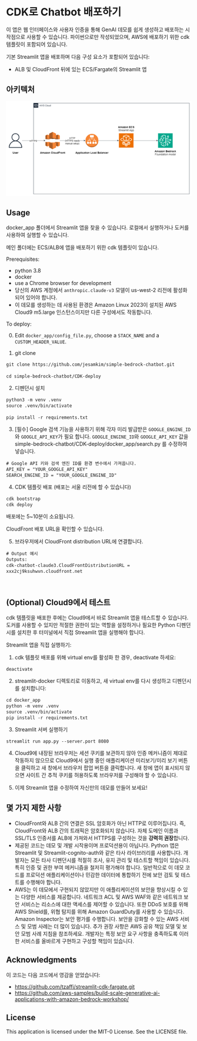 # CDK로 Chatbot 배포하기

이 앱은 웹 인터페이스와 사용자 인증을 통해 GenAI 데모를 쉽게 생성하고 배포하는 시작점으로 사용할 수 있습니다. 파이썬으로만 작성되었으며, AWS에 배포하기 위한 cdk 템플릿이 포함되어 있습니다.

기본 Streamlit 앱을 배포하며 다음 구성 요소가 포함되어 있습니다:

* ALB 및 CloudFront 뒤에 있는 ECS/Fargate의 Streamlit 앱


## 아키텍처

![Architecture diagram](/CDK-deploy/img/archi_streamlit_cdk.png)

## Usage

docker_app 폴더에서 Streamlit 앱을 찾을 수 있습니다. 로컬에서 실행하거나 도커를 사용하여 실행할 수 있습니다.

메인 폴더에는 ECS/ALB에 앱을 배포하기 위한 cdk 템플릿이 있습니다.

Prerequisites:

* python 3.8
* docker
* use a Chrome browser for development
* 당신의 AWS 계정에서 `anthropic.claude-v3` 모델이 us-west-2 리전에 활성화 되어 있어야 합니다.
* 이 데모를 생성하는 데 사용된 환경은 Amazon Linux 2023이 설치된 AWS Cloud9 m5.large 인스턴스이지만 다른 구성에서도 작동합니다.

To deploy:

0. Edit `docker_app/config_file.py`, choose a `STACK_NAME` and a `CUSTOM_HEADER_VALUE`.

1. git clone
```
git clone https://github.com/jesamkim/simple-bedrock-chatbot.git

cd simple-bedrock-chatbot/CDK-deploy

```

2. 디펜던시 설치
 
```
python3 -m venv .venv
source .venv/bin/activate

pip install -r requirements.txt
```

3. [필수] Google 검색 기능을 사용하기 위해 각자 미리 발급받은 `GOOGLE_ENGINE_ID`와 `GOOGLE_API_KEY`가 필요 합니다.
`GOOGLE_ENGINE_ID`와 `GOOGLE_API_KEY` 값을 simple-bedrock-chatbot/CDK-deploy/docker_app/search.py 를 수정하여 넣습니다.
```
# Google API 키와 검색 엔진 ID를 환경 변수에서 가져옵니다.
API_KEY = "YOUR_GOOGLE_API_KEY"
SEARCH_ENGINE_ID = "YOUR_GOOGLE_ENGINE_ID"
```

4. CDK 템플릿 배포 (배포는 서울 리전에 할 수 있습니다)

```
cdk bootstrap
cdk deploy
```

배포에는 5~10분이 소요됩니다.

CloudFront 배포 URL을 확인할 수 있습니다.

5. 브라우저에서 CloudFront distribution URL에 연결합니다.
```
# Output 예시
Outputs:
cdk-chatbot-claude3.CloudFrontDistributionURL = xxx2cj9ksuhwvn.cloudfront.net
```

<br>

## (Optional) Cloud9에서 테스트

cdk 템플릿을 배포한 후에는 Cloud9에서 바로 Streamlit 앱을 테스트할 수 있습니다.
도커를 사용할 수 있지만 적절한 권한이 있는 역할을 설정하거나 필요한 Python 디펜던시를 설치한 후 터미널에서 직접 Streamlit 앱을 실행해야 합니다.

Streamlit 앱을 직접 실행하기:

1. cdk 템플릿 배포를 위해 virtual env를 활성화 한 경우, deactivate 하세요:

```
deactivate
```

2. streamlit-docker 디렉토리로 이동하고, 새 virtual env를 다시 생성하고 디펜던시를 설치합니다:

```
cd docker_app
python -m venv .venv
source .venv/bin/activate
pip install -r requirements.txt
```

3. Streamlit 서버 실행하기

```
streamlit run app.py --server.port 8080
```

4. Cloud9에 내장된 브라우저는 세션 쿠키를 보관하지 않아 인증 메커니즘이 제대로 작동하지 않으므로 Cloud9에서 실행 중인 애플리케이션 미리보기/미리 보기 버튼을 클릭하고 새 창에서 브라우저 팝업 버튼을 클릭합니다.
새 창에 앱이 표시되지 않으면 사이트 간 추적 쿠키를 허용하도록 브라우저를 구성해야 할 수 있습니다.

5. 이제 Streamlit 앱을 수정하여 자신만의 데모를 만들어 보세요!

## 몇 가지 제한 사항

* CloudFront와 ALB 간의 연결은 SSL 암호화가 아닌 HTTP로 이루어집니다.
즉, CloudFront와 ALB 간의 트래픽은 암호화되지 않습니다.
자체 도메인 이름과 SSL/TLS 인증서를 ALB에 가져와서 HTTPS를 구성하는 것을 **강력히 권장**합니다.
* 제공된 코드는 데모 및 개발 시작용이며 프로덕션용이 아닙니다.
Python 앱은 Streamlit 및 Streamlit-cognito-auth와 같은 타사 라이브러리를 사용합니다.
개발자는 모든 타사 디펜던시를 적절히 조사, 유지 관리 및 테스트할 책임이 있습니다.
특히 인증 및 권한 부여 메커니즘을 철저히 평가해야 합니다.
일반적으로 이 데모 코드를 프로덕션 애플리케이션이나 민감한 데이터에 통합하기 전에 보안 검토 및 테스트를 수행해야 합니다.
* AWS는 이 데모에서 구현되지 않았지만 이 애플리케이션의 보안을 향상시킬 수 있는 다양한 서비스를 제공합니다.
네트워크 ACL 및 AWS WAF와 같은 네트워크 보안 서비스는 리소스에 대한 액세스를 제어할 수 있습니다.
또한 DDoS 보호를 위해 AWS Shield를, 위협 탐지를 위해 Amazon GuardDuty를 사용할 수 있습니다.
Amazon Inspector는 보안 평가를 수행합니다.
보안을 강화할 수 있는 AWS 서비스 및 모범 사례는 더 많이 있습니다.
추가 권장 사항은 AWS 공유 책임 모델 및 보안 모범 사례 지침을 참조하세요.
개발자는 특정 보안 요구 사항을 충족하도록 이러한 서비스를 올바르게 구현하고 구성할 책임이 있습니다.

## Acknowledgments

이 코드는 다음 코드에서 영감을 얻었습니다:

* https://github.com/tzaffi/streamlit-cdk-fargate.git
* https://github.com/aws-samples/build-scale-generative-ai-applications-with-amazon-bedrock-workshop/


## License

This application is licensed under the MIT-0 License. See the LICENSE file.